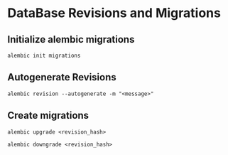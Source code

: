 # DataBase Revisions and Migrations


## Initialize alembic migrations

`alembic init migrations`


## Autogenerate Revisions

`alembic revision --autogenerate -m "<message>"`


## Create migrations

`alembic upgrade <revision_hash>`

`alembic downgrade <revision_hash>`